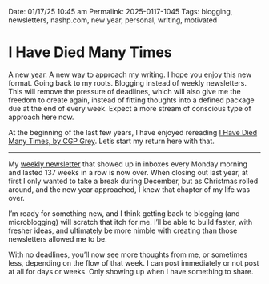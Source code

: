 
Date: 01/17/25 10:45 am
Permalink: 2025-0117-1045
Tags: blogging, newsletters, nashp.com, new year, personal, writing, motivated

# I Have Died Many Times

A new year. A new way to approach my writing. I hope you enjoy this new format. Going back to my roots. Blogging instead of weekly newsletters. This will remove the pressure of deadlines, which will also give me the freedom to create again, instead of fitting thoughts into a defined package due at the end of every week. Expect a more stream of conscious type of approach here now.

At the beginning of the last few years, I have enjoyed rereading [I Have Died Many Times, by CGP Grey](https://www.cgpgrey.com/blog/i-have-died-many-times). Let’s start my return here with that.

---- 

My [weekly newsletter](https://nashp.com/mc) that showed up in inboxes every Monday morning and lasted 137 weeks in a row is now over. When closing out last year, at first I only wanted to take a break during December, but as Christmas rolled around, and the new year approached, I knew that chapter of my life was over.

I’m ready for something new, and I think getting back to blogging (and microblogging) will scratch that itch for me. I’ll be able to build faster, with fresher ideas, and ultimately be more nimble with creating than those newsletters allowed me to be.

With no deadlines, you’ll now see more thoughts from me, or sometimes less, depending on the flow of that week. I can post immediately or not post at all for days or weeks. Only showing up when I have something to share. 